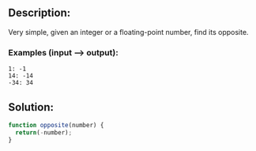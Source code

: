 ## Description:

Very simple, given an integer or a floating-point number, find its opposite.

### Examples (input --> output):
```
1: -1
14: -14
-34: 34
```

 ## Solution:
 
```javascript
function opposite(number) {
  return(-number);
}
```